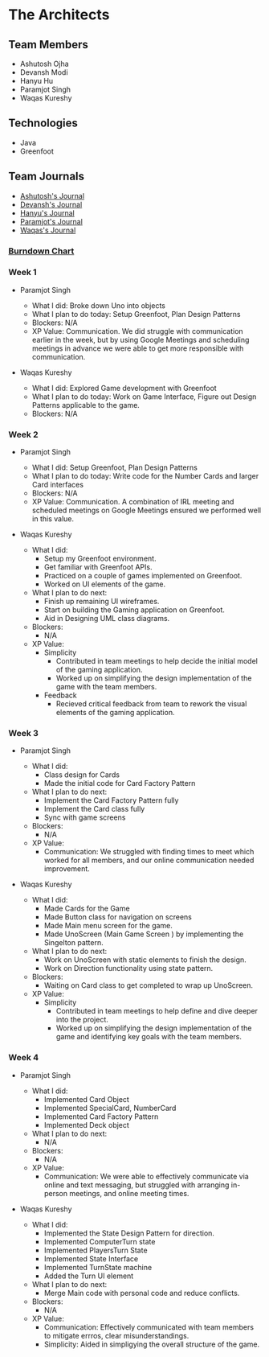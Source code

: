 # The Architects

## Team Members
- Ashutosh Ojha
- Devansh Modi
- Hanyu Hu
- Paramjot Singh
- Waqas Kureshy

## Technologies
- Java
- Greenfoot

## Team Journals
- [Ashutosh's Journal](/member-journals/journal_ashutosh.md)
- [Devansh's Journal](/member-journals/journal_devansh.md)
- [Hanyu's Journal](/member-journals/journal_hanyu.md)
- [Paramjot's Journal](/member-journals/journal_paramjot.md)
- [Waqas's Journal](/member-journals/journal_waqas.md)

### [Burndown Chart](https://docs.google.com/spreadsheets/d/1Z5zIJknovuiLPphlMqS3jdI8GBqY_gp5KiWFqB5gwmQ/edit?usp=sharing)

### Week 1

- Paramjot Singh
   - What I did: Broke down Uno into objects
   - What I plan to do today: Setup Greenfoot, Plan Design Patterns
   - Blockers: N/A
   - XP Value: Communication. We did struggle with communication earlier in the week, but by using Google Meetings and scheduling meetings in advance we were able to get more responsible with communication. 
    
- Waqas Kureshy
   - What I did: Explored Game development with Greenfoot
   - What I plan to do today: Work on Game Interface, Figure out Design Patterns applicable to the game.
   - Blockers: N/A
      
### Week 2

- Paramjot Singh
   - What I did: Setup Greenfoot, Plan Design Patterns
   - What I plan to do today: Write code for the Number Cards and larger Card interfaces
   - Blockers: N/A
   - XP Value: Communication. A combination of IRL meeting and scheduled meetings on Google Meetings ensured we performed well in this value.

- Waqas Kureshy
   - What I did: 
      - Setup my Greenfoot environment.
      - Get familiar with Greenfoot APIs.
      - Practiced on a couple of games implemented on Greenfoot.
      - Worked on UI elements of the game.
   - What I plan to do next: 
      - Finish up remaining UI wireframes.
      - Start on building the Gaming application on Greenfoot. 
      - Aid in Designing UML class diagrams.
   - Blockers: 
      - N/A
   - XP Value:
      - Simplicity 
         - Contributed in team meetings to help decide the initial model of the gaming application.
         - Worked up on simplifying the design implementation of the game with the team members.
      - Feedback
         - Recieved critical feedback from team to rework the visual elements of the gaming application.

### Week 3

- Paramjot Singh
   - What I did: 
      - Class design for Cards
      - Made the initial code for Card Factory Pattern
   - What I plan to do next: 
      - Implement the Card Factory Pattern fully
      - Implement the Card class fully
      - Sync with game screens
   - Blockers: 
      - N/A
   - XP Value:
      - Communication: We struggled with finding times to meet which worked for all members, and our online communication needed improvement.

- Waqas Kureshy
   - What I did: 
      - Made Cards for the Game
      - Made Button class for navigation on screens
      - Made Main menu screen for the game.
      - Made UnoScreen (Main Game Screen ) by implementing the Singelton pattern.
   - What I plan to do next: 
      - Work on UnoScreen with static elements to finish the design.
      - Work on Direction functionality using state pattern.
   - Blockers: 
      - Waiting on Card class to get completed to wrap up UnoScreen. 
   - XP Value:
      - Simplicity 
         - Contributed in team meetings to help define and dive deeper into the project.
         - Worked up on simplifying the design implementation of the game and identifying key goals with the team members.

### Week 4

- Paramjot Singh
   - What I did: 
      - Implemented Card Object
      - Implemented SpecialCard, NumberCard
      - Implemented Card Factory Pattern
      - Implemented Deck object
   - What I plan to do next: 
      - N/A
   - Blockers: 
      - N/A
   - XP Value:
      - Communication: We were able to effectively communicate via online and text messaging, but struggled with arranging in-person meetings, and online meeting times.

- Waqas Kureshy
   - What I did: 
      - Implemented the State Design Pattern for direction.
      - Implemented ComputerTurn state
      - Implemented PlayersTurn State
      - Implemented State Interface
      - Implemented TurnState machine
      - Added the Turn UI element
   - What I plan to do next: 
      - Merge Main code with personal code and reduce conflicts.
   - Blockers: 
      - N/A
   - XP Value:
      - Communication: Effectively communicated with team members to mitigate errros, clear misunderstandings.
      - Simplicity: Aided in simpligying the overall structure of the game.
